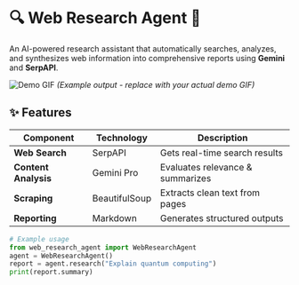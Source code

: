 # 🔍 Web Research Agent 🤖


An AI-powered research assistant that automatically searches, analyzes, and synthesizes web information into comprehensive reports using **Gemini** and **SerpAPI**.

![Demo GIF](https://media.giphy.com/media/v1.Y2lkPTc5MGI3NjExcDk1dWk4b3V4Z2V1Z3R5d2VjZGNiY2V6dGJtN2R6eWZ1bHZ5eSZlcD12MV9pbnRlcm5hbF9naWZfYnlfaWQmY3Q9Zw/3orieS4jfHJaKwkeli/giphy.gif)
*(Example output - replace with your actual demo GIF)*

## ✨ Features

| Component | Technology | Description |
|-----------|------------|-------------|
| **Web Search** | SerpAPI | Gets real-time search results |
| **Content Analysis** | Gemini Pro | Evaluates relevance & summarizes |
| **Scraping** | BeautifulSoup | Extracts clean text from pages |
| **Reporting** | Markdown | Generates structured outputs |

```python
# Example usage
from web_research_agent import WebResearchAgent
agent = WebResearchAgent()
report = agent.research("Explain quantum computing")
print(report.summary)

